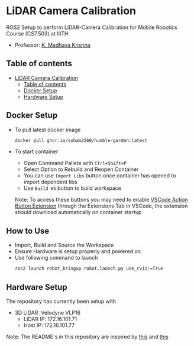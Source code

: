 # LiDAR Camera Calibration
ROS2 Setup to perform LiDAR-Camera Calibration for Mobile Robotics Course (CS7.503) at IIITH

- Professor: [K. Madhava Krishna](https://faculty.iiit.ac.in/~mkrishna/)

## Table of contents

- [LiDAR Camera Calibration](#lidar-camera-calibration)
  - [Table of contents](#table-of-contents)
  - [Docker Setup](#docker-setup)
  - [Hardware Setup](#hardware-setup)

## Docker Setup
- To pull latest docker image
    ```bash
    docker pull ghcr.io/soham2560/humble-garden:latest
    ```
- To start container
    - Open Command Pallete with `Ctrl+Shift+P`
    - Select Option to Rebuild and Reopen Container
    - You can use `Import Libs` button once container has opened to import dependent libs
    - Use `Build WS` button to build workspace
  
  Note: To access these buttons you may need to enable [VSCode Action Button Extension](https://marketplace.visualstudio.com/items?itemName=seunlanlege.action-buttons) through the Extensions Tab in VSCode, the extension should download automatically on container startup

## How to Use
- Import, Build and Source the Workspace
- Ensure Hardware is setup properly and powered on
- Use following command to launch
  ```bash
  ros2 launch robot_bringup robot.launch.py use_rviz:=True
  ```

## Hardware Setup
The repository has currently been setup with
- 3D LiDAR: Velodyne VLP16
  - LiDAR IP: 172.16.101.71
  - Host IP: 172.16.101.77

Note: The README's in this repository are inspired by [this](https://github.com/TheProjectsGuy/MR21-CS7.503) and [this](https://github.com/ankitdhall/lidar_camera_calibration)
